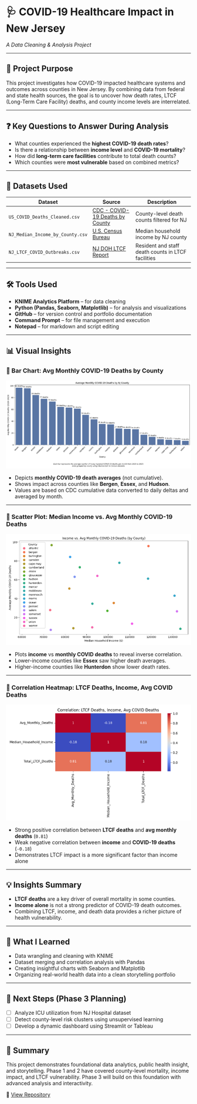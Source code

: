 # 🩺 COVID-19 Healthcare Impact in New Jersey  
_A Data Cleaning & Analysis Project_

---

## 🎯 Project Purpose

This project investigates how COVID-19 impacted healthcare systems and outcomes across counties in New Jersey. By combining data from federal and state health sources, the goal is to uncover how death rates, LTCF (Long-Term Care Facility) deaths, and county income levels are interrelated.

---

## ❓ Key Questions to Answer During Analysis

- What counties experienced the **highest COVID-19 death rates**?
- Is there a relationship between **income level** and **COVID-19 mortality**?
- How did **long-term care facilities** contribute to total death counts?
- Which counties were **most vulnerable** based on combined metrics?

---

## 📂 Datasets Used

| Dataset                                 | Source                                                                                          | Description                                     |
|----------------------------------------|-------------------------------------------------------------------------------------------------|-------------------------------------------------|
| `US_COVID_Deaths_Cleaned.csv`          | [CDC - COVID-19 Deaths by County](https://data.cdc.gov/NCHS/Provisional-COVID-19-Death-Counts-by-County-and-Race/k8wy-p9cg) | County-level death counts filtered for NJ       |
| `NJ_Median_Income_by_County.csv`       | [U.S. Census Bureau](https://www.census.gov/data.html)                                          | Median household income by NJ county            |
| `NJ_LTCF_COVID_Outbreaks.csv`          | [NJ DOH LTCF Report](https://www.nj.gov/health/)                                                | Resident and staff death counts in LTCF facilities |

---

## 🛠 Tools Used

- **KNIME Analytics Platform** – for data cleaning  
- **Python (Pandas, Seaborn, Matplotlib)** – for analysis and visualizations  
- **GitHub** – for version control and portfolio documentation  
- **Command Prompt** – for file management and execution  
- **Notepad** – for markdown and script editing  

---

## 📊 Visual Insights

### 🔹 Bar Chart: Avg Monthly COVID-19 Deaths by County

![Realistic Bar Chart](EDA_Visuals/Realistic_Avg_Monthly_Deaths_BarChart.png)

- Depicts **monthly COVID-19 death averages** (not cumulative).
- Shows impact across counties like **Bergen**, **Essex**, and **Hudson**.
- Values are based on CDC cumulative data converted to daily deltas and averaged by month.

---

### 🔹 Scatter Plot: Median Income vs. Avg Monthly COVID-19 Deaths

![Income vs Deaths Scatter](EDA_Visuals/Income_vs_Deaths_Scatter.png)

- Plots **income** vs **monthly COVID deaths** to reveal inverse correlation.
- Lower-income counties like **Essex** saw higher death averages.
- Higher-income counties like **Hunterdon** show lower death rates.

---

### 🔹 Correlation Heatmap: LTCF Deaths, Income, Avg COVID Deaths

![LTCF Heatmap](Phase_2_LTCF_Correlation/LTCF_Income_Deaths_Correlation_Heatmap.png)

- Strong positive correlation between **LTCF deaths** and **avg monthly deaths** (`0.81`)
- Weak negative correlation between **income** and **COVID-19 deaths** (`-0.18`)
- Demonstrates LTCF impact is a more significant factor than income alone

---

## 💡 Insights Summary

- **LTCF deaths** are a key driver of overall mortality in some counties.
- **Income alone** is not a strong predictor of COVID-19 death outcomes.
- Combining LTCF, income, and death data provides a richer picture of health vulnerability.

---

## 🧠 What I Learned

- Data wrangling and cleaning with KNIME  
- Dataset merging and correlation analysis with Pandas  
- Creating insightful charts with Seaborn and Matplotlib  
- Organizing real-world health data into a clean storytelling portfolio  

---

## 🚧 Next Steps (Phase 3 Planning)

- [ ] Analyze ICU utilization from NJ Hospital dataset  
- [ ] Detect county-level risk clusters using unsupervised learning  
- [ ] Develop a dynamic dashboard using Streamlit or Tableau  

---

## 📌 Summary

This project demonstrates foundational data analytics, public health insight, and storytelling. Phase 1 and 2 have covered county-level mortality, income impact, and LTCF vulnerability. Phase 3 will build on this foundation with advanced analysis and interactivity.

📁 [View Repository](https://github.com/Margaret-Johnson-ai/Data-Analytics-Portfolio/tree/main/COVID_Healthcare_Impact)
